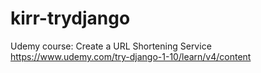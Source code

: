 # kirr-trydjango
Udemy course: Create a URL Shortening Service
https://www.udemy.com/try-django-1-10/learn/v4/content
